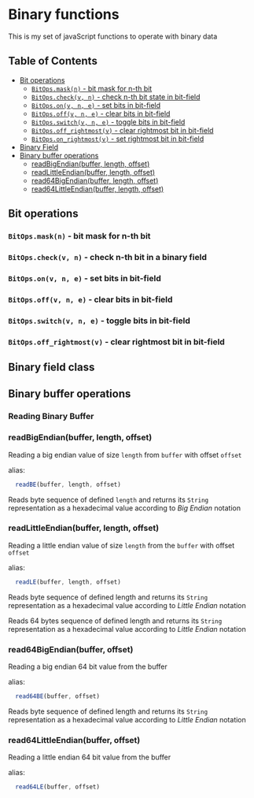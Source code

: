 # Binary functions

This is my set of javaScript functions to operate with binary data

## Table of Contents
- [Bit operations](#bit-operations)
  - [```BitOps.mask(n)``` - bit mask for n-th bit](#bitopsmaskn---bit-mask-for-n-th-bit)
  - [```BitOps.check(v, n)``` - check n-th bit state in bit-field](#bitopscheckv-n---check-n-th-bit-in-a-binary-field)
  - [```BitOps.on(v, n, e)``` - set bits in bit-field](#bitopsonv-n-e---set-bits-in-bit-field)
  - [```BitOps.off(v, n, e)``` - clear bits in bit-field](#bitopsoffv-n-e---clear-bits-in-bit-field)
  - [```BitOps.switch(v, n, e)``` - toggle bits in bit-field](#bitopsswitchv-n-e---toggle-bits-in-bit-field)
  - [```BitOps.off_rightmost(v)``` - clear rightmost bit in bit-field](#bitopsoff_rightmostv---clear-rightmost-bit-in-bit-field)
  - [```BitOps.on_rightmost(v)``` - set rightmost bit in bit-field](#bitopsonv-n-e---set-bits-in-bit-field)
- [Binary Field](#binary-field-class)
- [Binary buffer operations](#binary-buffer-operations)
  - [readBigEndian(buffer, length, offset)](#)
  - [readLittleEndian(buffer, length, offset)](#)
  - [read64BigEndian(buffer, length, offset)](#)
  - [read64LittleEndian(buffer, length, offset)](#)

## Bit operations
### ```BitOps.mask(n)``` - bit mask for n-th bit
### ```BitOps.check(v, n)``` - check n-th bit in a binary field
### ```BitOps.on(v, n, e)``` - set bits in bit-field
### ```BitOps.off(v, n, e)``` - clear bits in bit-field
### ```BitOps.switch(v, n, e)``` - toggle bits in bit-field
### ```BitOps.off_rightmost(v)``` - clear rightmost bit in bit-field

## Binary field class

## Binary buffer operations
### Reading Binary Buffer

<a name="readBigEndian"></a>
### readBigEndian(buffer, length, offset)

Reading a big endian value of size ```length``` from ```buffer``` with offset ```offset```

alias:
```JavaScript
  readBE(buffer, length, offset)
```  

Reads byte sequence of defined ```length``` and returns its ```String``` representation as a hexadecimal value according to _Big Endian_ notation

### readLittleEndian(buffer, length, offset)

Reading a little endian value of size ```length``` from the ```buffer``` with offset ```offset```

alias:
```JavaScript
  readLE(buffer, length, offset)
```  

Reads byte sequence of defined length and returns its ```String``` representation as a hexadecimal value  according to _Little Endian_ notation

Reads 64 bytes sequence of defined length and returns its ```String``` representation as a hexadecimal value  according to _Little Endian_ notation

### read64BigEndian(buffer, offset)

Reading a big endian 64 bit value from the buffer

alias:
```JavaScript
  read64BE(buffer, offset)
```  

  Reads byte sequence of defined length and returns its ```String``` representation as a hexadecimal value  according to _Little Endian_ notation

### read64LittleEndian(buffer, offset)

Reading a little endian 64 bit value from the buffer

alias:
```JavaScript
  read64LE(buffer, offset)
```  
